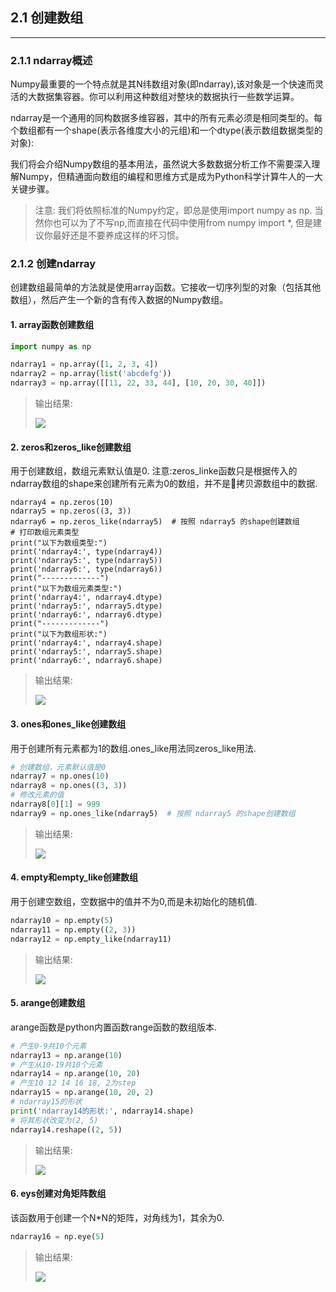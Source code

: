 ## 2.1 创建数组

---

### 2.1.1 ndarray概述
Numpy最重要的一个特点就是其N纬数组对象(即ndarray),该对象是一个快速而灵活的大数据集容器。你可以利用这种数组对整块的数据执行一些数学运算。

ndarray是一个通用的同构数据多维容器，其中的所有元素必须是相同类型的。每个数组都有一个shape(表示各维度大小的元组)和一个dtype(表示数组数据类型的对象):

我们将会介绍Numpy数组的基本用法，虽然说大多数数据分析工作不需要深入理解Numpy，但精通面向数组的编程和思维方式是成为Python科学计算牛人的一大关键步骤。

>注意: 我们将依照标准的Numpy约定，即总是使用import numpy as np. 当然你也可以为了不写np,而直接在代码中使用from numpy import *, 但是建议你最好还是不要养成这样的坏习惯。



### 2.1.2 创建ndarray

创建数组最简单的方法就是使用array函数。它接收一切序列型的对象（包括其他数组），然后产生一个新的含有传入数据的Numpy数组。

#### 1. array函数创建数组
```python
import numpy as np

ndarray1 = np.array([1, 2, 3, 4])
ndarray2 = np.array(list('abcdefg'))
ndarray3 = np.array([[11, 22, 33, 44], [10, 20, 30, 40]])
```
> 输出结果:
>
>![](images/1.png)

#### 2. zeros和zeros_like创建数组

用于创建数组，数组元素默认值是0. 注意:zeros_linke函数只是根据传入的ndarray数组的shape来创建所有元素为0的数组，并不是拷贝源数组中的数据.

```
ndarray4 = np.zeros(10)
ndarray5 = np.zeros((3, 3))
ndarray6 = np.zeros_like(ndarray5)  # 按照 ndarray5 的shape创建数组
# 打印数组元素类型
print("以下为数组类型:")
print('ndarray4:', type(ndarray4))
print('ndarray5:', type(ndarray5))
print('ndarray6:', type(ndarray6))
print("-------------")
print("以下为数组元素类型:")
print('ndarray4:', ndarray4.dtype)
print('ndarray5:', ndarray5.dtype)
print('ndarray6:', ndarray6.dtype)
print("-------------")
print("以下为数组形状:")
print('ndarray4:', ndarray4.shape)
print('ndarray5:', ndarray5.shape)
print('ndarray6:', ndarray6.shape)
```

>输出结果:
>
>![](images/2.png)

#### 3. ones和ones_like创建数组
用于创建所有元素都为1的数组.ones_like用法同zeros_like用法.

```python
# 创建数组，元素默认值是0
ndarray7 = np.ones(10)
ndarray8 = np.ones((3, 3))
# 修改元素的值
ndarray8[0][1] = 999
ndarray9 = np.ones_like(ndarray5)  # 按照 ndarray5 的shape创建数组
```

>输出结果:
>
>![](images/3.png)

#### 4. empty和empty_like创建数组
用于创建空数组，空数据中的值并不为0,而是未初始化的随机值.

```python
ndarray10 = np.empty(5)
ndarray11 = np.empty((2, 3))
ndarray12 = np.empty_like(ndarray11)
```

>输出结果:
>
>![](images/4.png)

#### 5. arange创建数组
arange函数是python内置函数range函数的数组版本.

```python
# 产生0-9共10个元素
ndarray13 = np.arange(10)
# 产生从10-19共10个元素
ndarray14 = np.arange(10, 20)
# 产生10 12 14 16 18, 2为step
ndarray15 = np.arange(10, 20, 2)
# ndarray15的形状
print('ndarray14的形状:', ndarray14.shape)
# 将其形状改变为(2, 5)
ndarray14.reshape((2, 5))
```

>输出结果:
>
>![](images/5.png)

#### 6. eys创建对角矩阵数组

该函数用于创建一个N*N的矩阵，对角线为1，其余为0.

```python
ndarray16 = np.eye(5)
```

>输出结果:
>
>![](images/6.png)
